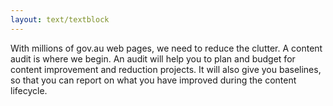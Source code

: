 ```yaml
---
layout: text/textblock
---
```

With millions of gov.au web pages, we need to reduce the clutter. A content audit is where we begin. An audit will help you to plan and budget for content improvement and reduction projects. It will also give you baselines, so that you can report on what you have improved during the content lifecycle.
